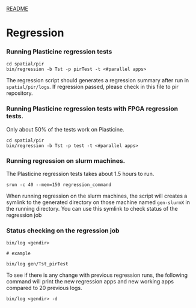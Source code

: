 [README](../README.md)

# Regression

### Running Plasticine regression tests
```
cd spatial/pir
bin/regression -b Tst -p pirTest -t <#parallel apps>
```

The regression script should generates a regression summary after run in `spatial/pir/logs`. 
If regression passed, please check in this file to pir repository. 

### Running Plasticine regression tests with FPGA regression tests. 
Only about 50% of the tests work on Plasticine.

```
cd spatial/pir
bin/regression -b Tst -p test -t <#parallel apps>
```

### Running regression on slurm machines. 

The Plasticine regression tests takes about 1.5 hours to run.
```
srun -c 40 --mem=150 regression_command
```
When running regression on the slurm machines, the script will creates a symlink to the generated
directory on those machine named `gen-slurmX` in the running directory.
You can use this symlink to check status of the regression job

### Status checking on the regression job
```
bin/log <gendir> 

# example

bin/log gen/Tst_pirTest
```

To see if there is any change with previous regression runs, the following command will print
the new regression apps and new working apps compared to 20 previous logs.
```
bin/log <gendir> -d
```
